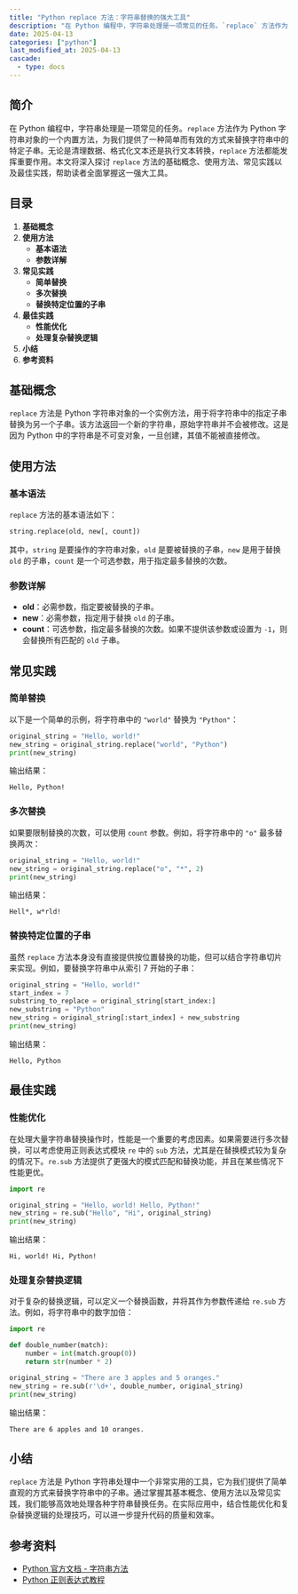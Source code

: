 ```yaml
---
title: "Python replace 方法：字符串替换的强大工具"
description: "在 Python 编程中，字符串处理是一项常见的任务。`replace` 方法作为 Python 字符串对象的一个内置方法，为我们提供了一种简单而有效的方式来替换字符串中的特定子串。无论是清理数据、格式化文本还是执行文本转换，`replace` 方法都能发挥重要作用。本文将深入探讨 `replace` 方法的基础概念、使用方法、常见实践以及最佳实践，帮助读者全面掌握这一强大工具。"
date: 2025-04-13
categories: ["python"]
last_modified_at: 2025-04-13
cascade:
  - type: docs
---
```



## 简介
在 Python 编程中，字符串处理是一项常见的任务。`replace` 方法作为 Python 字符串对象的一个内置方法，为我们提供了一种简单而有效的方式来替换字符串中的特定子串。无论是清理数据、格式化文本还是执行文本转换，`replace` 方法都能发挥重要作用。本文将深入探讨 `replace` 方法的基础概念、使用方法、常见实践以及最佳实践，帮助读者全面掌握这一强大工具。

<!-- more -->
## 目录
1. **基础概念**
2. **使用方法**
    - **基本语法**
    - **参数详解**
3. **常见实践**
    - **简单替换**
    - **多次替换**
    - **替换特定位置的子串**
4. **最佳实践**
    - **性能优化**
    - **处理复杂替换逻辑**
5. **小结**
6. **参考资料**

## 基础概念
`replace` 方法是 Python 字符串对象的一个实例方法，用于将字符串中的指定子串替换为另一个子串。该方法返回一个新的字符串，原始字符串并不会被修改。这是因为 Python 中的字符串是不可变对象，一旦创建，其值不能被直接修改。

## 使用方法
### 基本语法
`replace` 方法的基本语法如下：
```python
string.replace(old, new[, count])
```
其中，`string` 是要操作的字符串对象，`old` 是要被替换的子串，`new` 是用于替换 `old` 的子串，`count` 是一个可选参数，用于指定最多替换的次数。

### 参数详解
- **old**：必需参数，指定要被替换的子串。
- **new**：必需参数，指定用于替换 `old` 的子串。
- **count**：可选参数，指定最多替换的次数。如果不提供该参数或设置为 `-1`，则会替换所有匹配的 `old` 子串。

## 常见实践
### 简单替换
以下是一个简单的示例，将字符串中的 `"world"` 替换为 `"Python"`：
```python
original_string = "Hello, world!"
new_string = original_string.replace("world", "Python")
print(new_string)  
```
输出结果：
```
Hello, Python!
```

### 多次替换
如果要限制替换的次数，可以使用 `count` 参数。例如，将字符串中的 `"o"` 最多替换两次：
```python
original_string = "Hello, world!"
new_string = original_string.replace("o", "*", 2)
print(new_string)  
```
输出结果：
```
Hell*, w*rld!
```

### 替换特定位置的子串
虽然 `replace` 方法本身没有直接提供按位置替换的功能，但可以结合字符串切片来实现。例如，要替换字符串中从索引 7 开始的子串：
```python
original_string = "Hello, world!"
start_index = 7
substring_to_replace = original_string[start_index:]
new_substring = "Python"
new_string = original_string[:start_index] + new_substring
print(new_string)  
```
输出结果：
```
Hello, Python
```

## 最佳实践
### 性能优化
在处理大量字符串替换操作时，性能是一个重要的考虑因素。如果需要进行多次替换，可以考虑使用正则表达式模块 `re` 中的 `sub` 方法，尤其是在替换模式较为复杂的情况下。`re.sub` 方法提供了更强大的模式匹配和替换功能，并且在某些情况下性能更优。
```python
import re

original_string = "Hello, world! Hello, Python!"
new_string = re.sub("Hello", "Hi", original_string)
print(new_string)  
```
输出结果：
```
Hi, world! Hi, Python!
```

### 处理复杂替换逻辑
对于复杂的替换逻辑，可以定义一个替换函数，并将其作为参数传递给 `re.sub` 方法。例如，将字符串中的数字加倍：
```python
import re

def double_number(match):
    number = int(match.group(0))
    return str(number * 2)

original_string = "There are 3 apples and 5 oranges."
new_string = re.sub(r'\d+', double_number, original_string)
print(new_string)  
```
输出结果：
```
There are 6 apples and 10 oranges.
```

## 小结
`replace` 方法是 Python 字符串处理中一个非常实用的工具，它为我们提供了简单直观的方式来替换字符串中的子串。通过掌握其基本概念、使用方法以及常见实践，我们能够高效地处理各种字符串替换任务。在实际应用中，结合性能优化和复杂替换逻辑的处理技巧，可以进一步提升代码的质量和效率。

## 参考资料
- [Python 官方文档 - 字符串方法](https://docs.python.org/3/library/stdtypes.html#string-methods)
- [Python 正则表达式教程](https://docs.python.org/3/howto/regex.html)